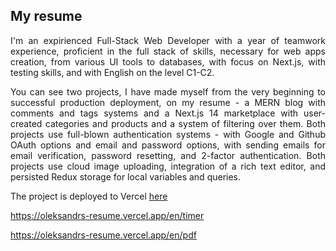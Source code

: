 ## My resume

<div align="justify">
          <div className="text-md flex flex-col gap-4">
          <p>
           I'm an expirienced Full-Stack Web Developer with a year of teamwork experience, proficient in the full stack of skills, necessary for web apps creation, from various UI tools to databases, with focus on Next.js, with testing skills, and with English on the level C1-C2.
          </p>
          <p>
           You can see two projects, I have made myself from the very beginning to successful production deployment, on my resume - a MERN blog with comments and tags systems and a Next.js 14 marketplace with user-created categories and products and a system of filtering over them. Both projects use full-blown authentication systems - with Google and Github OAuth options and email and password options, with sending emails for email verification, password resetting, and 2-factor authentication. Both projects use cloud image uploading, integration of a rich text editor, and persisted Redux storage for local variables and queries.
          </p>

</div>

The project is deployed to Vercel [here](https://oleksandrs-resume.vercel.app/)

https://oleksandrs-resume.vercel.app/en/timer

https://oleksandrs-resume.vercel.app/en/pdf
